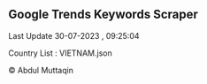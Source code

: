 

## Google Trends Keywords Scraper 
 
Last Update 30-07-2023 , 09:25:04

Country List :
VIETNAM.json



© Abdul Muttaqin 
